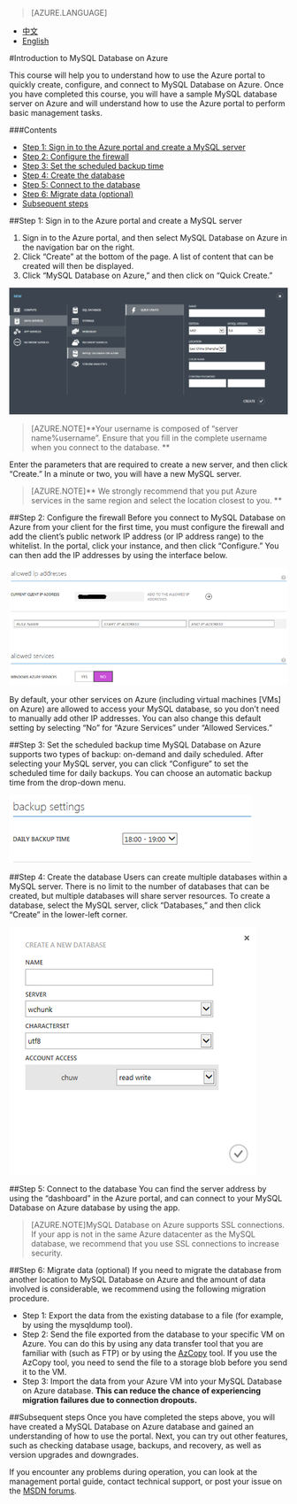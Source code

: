 <properties linkid="" urlDisplayName="" pageTitle="Introduction to MySQL Database on Azure – Azure cloud" metakeywords="Azure Cloud, technical documentation, documents and resources, MySQL, database, beginner’s guide, Azure MySQL, MySQL PaaS, Azure MySQL PaaS, Azure MySQL Service, Azure RDS" description="This quick-start guide will help you create, connect, migrate, monitor, and manage your MySQL database in just a few minutes. By following the steps in this introduction, you will be able to create and use your own MySQL database." metaCanonical="" services="MySQL" documentationCenter="Services" title="" authors="" solutions="" manager="" editor="" />

<tags ms.service="mysql_en" ms.date="07/05/2016" wacn.date="07/05/2016" wacn.lang="en" />

> [AZURE.LANGUAGE]
- [中文](/documentation/articles/mysql-database-get-started/)
- [English](/documentation/articles/mysql-database-enus-get-started/)

#Introduction to MySQL Database on Azure

This course will help you to understand how to use the Azure portal to quickly create, configure, and connect to MySQL Database on Azure. Once you have completed this course, you will have a sample MySQL database server on Azure and will understand how to use the Azure portal to perform basic management tasks.

###Contents
- [Step 1: Sign in to the Azure portal and create a MySQL server](#step1)
- [Step 2: Configure the firewall](#step2)
- [Step 3: Set the scheduled backup time](#step3)
- [Step 4: Create the database](#step4)
- [Step 5: Connect to the database](#step5)
- [Step 6: Migrate data (optional)](#step6)
- [Subsequent steps](#nextstep)

##<a id="step1"></a>Step 1: Sign in to the Azure portal and create a MySQL server
1.	Sign in to the Azure portal, and then select MySQL Database on Azure in the navigation bar on the right. 
2.	Click “Create” at the bottom of the page. A list of content that can be created will then be displayed.
3.	Click “MySQL Database on Azure,” and then click on “Quick Create.”
 
![Creating MySQL servers](./media/mysql-database-get-started/create-mysql-server-en.png)

>[AZURE.NOTE]**Your username is composed of “server name%username”. Ensure that you fill in the complete username when you connect to the database. **

Enter the parameters that are required to create a new server, and then click “Create.” In a minute or two, you will have a new MySQL server.

>[AZURE.NOTE]** We strongly recommend that you put Azure services in the same region and select the location closest to you. **

##<a id="step2"></a>Step 2: Configure the firewall
Before you connect to MySQL Database on Azure from your client for the first time, you must configure the firewall and add the client’s public network IP address (or IP address range) to the whitelist. In the portal, click your instance, and then click “Configure.” You can then add the IP addresses by using the interface below.

![Configuring MySQL servers](./media/mysql-database-get-started/config-mysql-server-en.png)

By default, your other services on Azure (including virtual machines [VMs] on Azure) are allowed to access your MySQL database, so you don’t need to manually add other IP addresses. You can also change this default setting by selecting “No” for “Azure Services” under “Allowed Services.”

##<a id="step3"></a>Step 3: Set the scheduled backup time
MySQL Database on Azure supports two types of backup: on-demand and daily scheduled. After selecting your MySQL server, you can click “Configure” to set the scheduled time for daily backups. You can choose an automatic backup time from the drop-down menu.

![Backing up settings](./media/mysql-database-get-started/config-backup-window-en.png)

##<a id="step4"></a>Step 4: Create the database
Users can create multiple databases within a MySQL server. There is no limit to the number of databases that can be created, but multiple databases will share server resources. To create a database, select the MySQL server, click “Databases,” and then click “Create” in the lower-left corner.

![Creating databases](./media/mysql-database-get-started/create-mysql-db-en.png)

##<a id="step5"></a>Step 5: Connect to the database
You can find the server address by using the “dashboard” in the Azure portal, and can connect to your MySQL Database on Azure database by using the app.
>[AZURE.NOTE]MySQL Database on Azure supports SSL connections. If your app is not in the same Azure datacenter as the MySQL database, we recommend that you use SSL connections to increase security.

##<a id="step6"></a>Step 6: Migrate data (optional)
If you need to migrate the database from another location to MySQL Database on Azure and the amount of data involved is considerable, we recommend using the following migration procedure. 
- Step 1: Export the data from the existing database to a file (for example, by using the mysqldump tool). 
- Step 2: Send the file exported from the database to your specific VM on Azure. You can do this by using any data transfer tool that you are familiar with (such as FTP) or by using the [AzCopy](/documentation/articles/storage-use-azcopy/) tool. If you use the AzCopy tool, you need to send the file to a storage blob before you send it to the VM. 
- Step 3: Import the data from your Azure VM into your MySQL Database on Azure database. **This can reduce the chance of experiencing migration failures due to connection dropouts.**

##<a id="nextstep"></a>Subsequent steps
Once you have completed the steps above, you will have created a MySQL Database on Azure database and gained an understanding of how to use the portal. Next, you can try out other features, such as checking database usage, backups, and recovery, as well as version upgrades and downgrades.

If you encounter any problems during operation, you can look at the management portal guide, contact technical support, or post your issue on the [MSDN forums](https://social.msdn.microsoft.com/Forums/zh-cn/home?forum=AzureMySQLRDS).





<!--HONumber=81-->